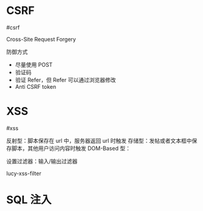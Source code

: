 # CSRF
#csrf

Cross-Site Request Forgery

防御方式
- 尽量使用 POST
- 验证码
- 验证 Refer，但 Refer 可以通过浏览器修改
- Anti CSRF token

# XSS
#xss

反射型：脚本保存在 url 中，服务器返回 url 时触发
存储型：发帖或者文本框中保存脚本，其他用户访问内容时触发
DOM-Based 型：

设置过滤器：输入/输出过滤器

lucy-xss-filter

# SQL 注入